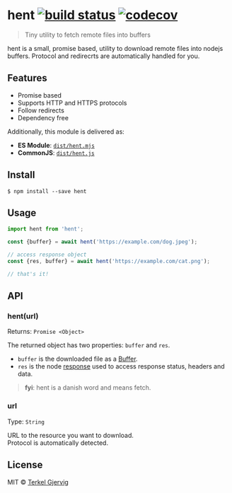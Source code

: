 # hent [![build status](https://badgen.now.sh/github/status/terkelg/hent)](https://github.com/terkelg/hent/actions) [![codecov](https://badgen.now.sh/codecov/c/github/terkelg/hent)](https://codecov.io/gh/terkelg/hent)

> Tiny utility to fetch remote files into buffers

hent is a small, promise based, utility to download remote files into nodejs buffers.
Protocol and redirecrts are automatically handled for you.


## Features

- Promise based
- Supports HTTP and HTTPS protocols
- Follow redirects
- Dependency free

Additionally, this module is delivered as:

* **ES Module**: [`dist/hent.mjs`](https://unpkg.com/hent/dist/hent.mjs)
* **CommonJS**: [`dist/hent.js`](https://unpkg.com/hent/dist/hent.js)


## Install

```
$ npm install --save hent
```


## Usage

```js
import hent from 'hent';

const {buffer} = await hent('https://example.com/dog.jpeg');

// access response object
const {res, buffer} = await hent('https://example.com/cat.png');

// that's it!
```


## API

### hent(url)
Returns: `Promise <Object>`

The returned object has two properties: `buffer` and `res`.
- `buffer` is the downloaded file as a [Buffer](https://nodejs.org/api/buffer.html).
- `res` is the node [response](https://nodejs.org/api/http.html#http_class_http_incomingmessage) used to access response status, headers and data.


> **fyi**: hent is a danish word and means fetch.

### url
Type: `String`

URL to the resource you want to download.<br>
Protocol is automatically detected.


## License

MIT © [Terkel Gjervig](https://terkel.com)
